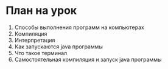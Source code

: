# План на урок
1. Способы выполнения программ на компьютерах
2. Компиляция
3. Интерпретация
4. Как запускаются java программы
5. Что такое терминал
6. Самостоятельная компиляция и запуск java программы
